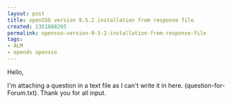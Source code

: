 ```yaml
---
layout: post
title: openSSO version 9.5.2 installation from response file
created: 1351888293
permalink: opensso-version-9-5-2-installation-from-response-file
tags:
- ALM
- opends opensso
---
```

Hello,

I'm attaching a question in a text file as I can't write it in here. (question-for-Forum.txt). 
Thank you for all input.
<!--break-->
